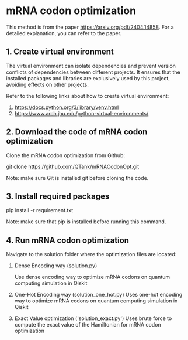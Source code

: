 # mRNA codon optimization
This method is from the paper https://arxiv.org/pdf/2404.14858. For a detailed explanation, you can refer to the paper. 


## 1. Create virtual environment
The virtual environment can isolate dependencies and prevent version conflicts of dependencies between different projects. It ensures that the installed packages and libraries are exclusively used by this project, avoiding effects on other projects.

Refer to the following links about how to create virtual environment:
1. https://docs.python.org/3/library/venv.html
2. https://www.arch.jhu.edu/python-virtual-environments/

## 2. Download the code of mRNA codon optimization
Clone the mRNA codon optimization from Github:

git clone https://github.com/QTank/mRNACodonOpt.git

Note: make sure Git is installed git before cloning the code.

## 3. Install required packages
pip install -r requirement.txt

Note: make sure that pip is installed before running this command.

## 4. Run mRNA codon optimization
Navigate to the solution folder where the optimization files are located:

1. Dense Encoding way (solution.py)

   Use dense encoding way to optimize mRNA codons on quantum computing simulation in Qiskit
2. One-Hot Encoding way (solution_one_hot.py)
   Uses one-hot encoding way to optimize mRNA codons on quantum computing simulation in Qiskit
3. Exact Value optimization ('solution_exact.py')
   Uses brute force to compute the exact value of the Hamiltonian for mRNA codon optimization 


